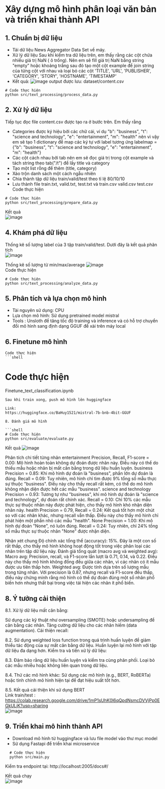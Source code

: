 #  Xây dựng mô hình phân loại văn bản và triển khai thành API

## 1. Chuẩn bị dữ liệu
   - Tải dữ liệu News Aggregator Data Set về máy.
   - Xử lý dữ liệu
     Sau khi kiểm tra dữ liệu trên, em thấy rằng các cột chứa nhiều giá trị NaN ( ô trống). Nên em sẽ fill giá trị NaN bằng string "empty" hoặc khoảng trắng sau đó tạo một cột example để join
     string của từng cột với nhau và loại bỏ các cột 'TITLE', 'URL', 'PUBLISHER', 'CATEGORY', 'STORY', 'HOSTNAME', 'TIMESTAMP'
   - Kết quả:
     ![image](https://github.com/user-attachments/assets/de2f606c-00c1-4e16-a075-4f54132a90f0)
     output được lưu: dataset/content.csv
     
   ```shell
   # Code thực hiện
   python src/text_processing/process_data.py
   ```
## 2. Xử lý dữ liệu
   Tiếp tục đọc file content.csv được tạo ra ở bước trên. Em thấy rằng
   - Categories được ký hiệu bởi các chữ cái, ví dụ  "b": "business", "t": "science and technology", "e": "entertainment", "m": "health" nên vì vậy em sẽ tạo 1 dictionary để map các ký tự với label tương ứng
   labelmap = {"b": "business", "t": "science and technology", "e": "entertainment", "m": "health"}
   - Các cột cách nhau bởi tab nên em sẽ đọc giá trị trong cột example và tách string theo tab("/t") để lấy title và category
   - Tạo một list rỗng để thêm (title, category)
   - Xáo trộn danh sách một cách ngẫu nhiên
   - Chia thành tập dữ liệu train/valid/test theo tỉ lệ 80/10/10
   - Lưu thành file train.txt, valid.txt, test.txt và train.csv valid.csv test.csv
   Code thực hiện
   ```shell
   # Code thực hiện
   python src/text_processing/prepare_data.py
   ```
   Kết quả                       
   ![image](https://github.com/user-attachments/assets/f5583bee-735e-4cee-9a45-2659e3238be1)
                          
## 4. Khám phá dữ liệu
   Thống kê số lượng label của 3 tập train/valid/test. Dưới đây là kết quả phân tích                
   ![image](https://github.com/user-attachments/assets/6c454af0-0043-44dc-b4d1-42b31317f069)                   
                         
   Thống kê số lượng từ min/max/average
   ![image](https://github.com/user-attachments/assets/6243abc6-0e72-4126-a876-924b13a8605c)              
    Code thực hiện
   ```shell
   # Code thực hiện
   python src/text_processing/analyze_data.py
   ```

## 5. Phân tích và lựa chọn mô hình
   + Tài nguyên sử dụng: CPU
   + Lựa chọn mô hình: Sử dụng pretrained model mistral
   + Tools : Unsloth để tăng tốc độ training và inference và có hỗ trợ chuyển đổi mô hình sang định dạng GGUF để xài trên máy local
     
## 6. Finetune mô hình
    Code thực hiện
    ```shell
   # Code thực hiện
   Finetune_text_classification.ipynb
   ```
   Sau khi train xong, push mô hình lên huggingface
   
   Link: 
   https://huggingface.co/BaHuy1521/mistral-7b-bnb-4bit-GGUF 
   
8. Đánh giá mô hình
   
   ```shell
   # Code thực hiện
   python src/evaluate/evaluate.py
   ```
   
   Kết quả
   ![image](https://github.com/user-attachments/assets/975c83b9-1192-45ae-bb14-572f02fb0ab2)

   Phân tích chi tiết từng nhãn
   entertainment
   Precision, Recall, F1-score = 0.00: Mô hình hoàn toàn không dự đoán được nhãn này. Điều này có thể do thiếu mẫu hoặc nhãn bị mất cân bằng trong dữ liệu huấn luyện.
   business
   Precision = 0.85: Khi mô hình dự đoán là "business", phần lớn dự đoán là đúng.
   Recall = 0.09: Tuy nhiên, mô hình chỉ tìm được 9% tổng số mẫu thực sự thuộc "business". Điều này cho thấy recall rất kém, có thể do mô hình không nhận diện được hết các mẫu "business".
   science and technology
   Precision = 0.93: Tương tự như "business", khi mô hình dự đoán là "science and technology", dự đoán rất chính xác.
   Recall = 0.10: Chỉ 10% các mẫu thực sự thuộc nhãn này được phát hiện, cho thấy mô hình khó nhận diện nhãn này.
   health
   Precision = 0.79, Recall = 0.24: Kết quả tốt hơn một chút so với các nhãn khác, nhưng recall vẫn thấp. Điều này cho thấy mô hình chỉ phát hiện một phần nhỏ các mẫu "health".
   None
   Precision = 1.00: Khi mô hình dự đoán "None", nó luôn đúng.
   Recall = 0.24: Tuy nhiên, chỉ 24% tổng số mẫu thực sự thuộc nhãn "None" được nhận diện.
   
   Nhận xét chung
   Độ chính xác tổng thể (accuracy): 15%. Đây là một con số rất thấp, cho thấy mô hình không hoạt động tốt trong việc phân loại các nhãn trên tập dữ liệu này.
   Đánh giá tổng quát (macro avg và weighted avg):
   Macro avg: Precision, recall, và F1-score lần lượt là 0.71, 0.14, và 0.22. Điều này cho thấy mô hình không đồng đều giữa các nhãn, vì các nhãn có ít mẫu được ưu tiên thấp hơn.
   Weighted avg: Được tính dựa trên số lượng mẫu trong từng nhãn. Với precision là 0.87, nhưng recall và F1-score đều thấp, điều này chứng minh rằng mô hình có thể dự đoán đúng một số nhãn phổ biến hơn nhưng thất bại trong việc tái hiện các nhãn ít phổ biến.

## 8. Ý tưởng  cải thiện 

8.1. Xử lý dữ liệu mất cân bằng:

Sử dụng các kỹ thuật như oversampling (SMOTE) hoặc undersampling để cân bằng các nhãn.
Tăng cường dữ liệu cho các nhãn hiếm (data augmentation).
Cải thiện recall:

8.2. Sử dụng weighted loss function trong quá trình huấn luyện để giảm thiểu tác động của sự mất cân bằng dữ liệu.
Huấn luyện lại mô hình với tập dữ liệu đa dạng hơn.
Kiểm tra và tiền xử lý dữ liệu:

8.3. Đảm bảo rằng dữ liệu huấn luyện và kiểm tra cùng phân phối.
Loại bỏ các mẫu nhiễu hoặc không liên quan trong dữ liệu.
      
8.4. Thử các mô hình khác:
Sử dụng các mô hình (e.g., BERT, RoBERTa) hoặc tinh chỉnh mô hình hiện tại để đạt hiệu suất tốt hơn.

8.5. Kết quả cải thiện khi sử dụng BERT                            
Link train/test : https://colab.research.google.com/drive/1mP1sUhK0l6qQpdNsmcDVVjPp0EGkULjK?usp=sharing                                            
![image](https://github.com/user-attachments/assets/dc846450-42f6-40e1-84a6-bb4c0446db95)  

## 9. Triển khai mô hình thành API
   - Download mô hình từ huggingface và lưu file model vào thư mục model
   - Sử dụng Fastapi để triển khai microservice
   
 ```shell
   # Code thực hiện
   python src/main.py
 ```
Kiểm tra endpoint tại: http://localhost:2005/docs#/ 
      
Kết quả chạy                            
![image](https://github.com/user-attachments/assets/0f161a35-06de-458c-a20f-3ef570c8dc1f)

